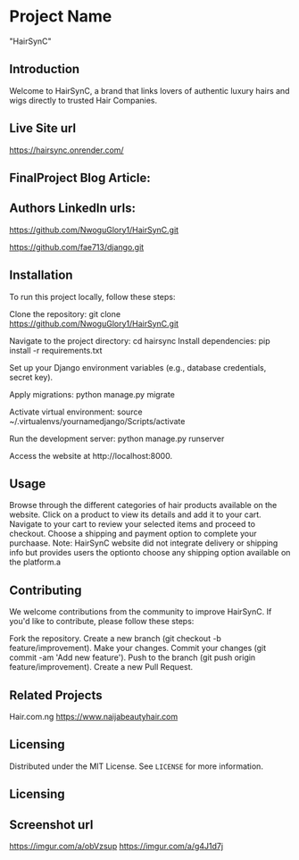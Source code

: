 # Project Name
"HairSynC" 

## Introduction

Welcome to HairSynC, a brand that links lovers of authentic luxury hairs and wigs directly to trusted Hair Companies.

## Live Site url
 https://hairsync.onrender.com/

## FinalProject Blog Article:

## Authors LinkedIn urls: 
https://github.com/NwoguGlory1/HairSynC.git

https://github.com/fae713/django.git

## Installation
To run this project locally, follow these steps:

Clone the repository:
git clone https://github.com/NwoguGlory1/HairSynC.git

Navigate to the project directory:
cd hairsync
Install dependencies:
pip install -r requirements.txt

Set up your Django environment variables (e.g., database credentials, secret key).

Apply migrations:
python manage.py migrate

Activate virtual environment:
source ~/.virtualenvs/yournamedjango/Scripts/activate

Run the development server:
python manage.py runserver

Access the website at http://localhost:8000.

## Usage
Browse through the different categories of hair products available on the website.
Click on a product to view its details and add it to your cart.
Navigate to your cart to review your selected items and proceed to checkout.
Choose a  shipping and payment option to complete your purchaase. 
Note: HairSynC website did not integrate delivery or shipping info but provides users the optionto choose any shipping option available on the platform.a

## Contributing
We welcome contributions from the community to improve HairSynC. If you'd like to contribute, please follow these steps:

Fork the repository.
Create a new branch (git checkout -b feature/improvement).
Make your changes.
Commit your changes (git commit -am 'Add new feature').
Push to the branch (git push origin feature/improvement).
Create a new Pull Request.

 ## Related Projects
 Hair.com.ng
 https://www.naijabeautyhair.com

## Licensing

Distributed under the MIT License. See `LICENSE` for more information.

 ## Licensing

## Screenshot url
https://imgur.com/a/obVzsup
https://imgur.com/a/g4J1d7j